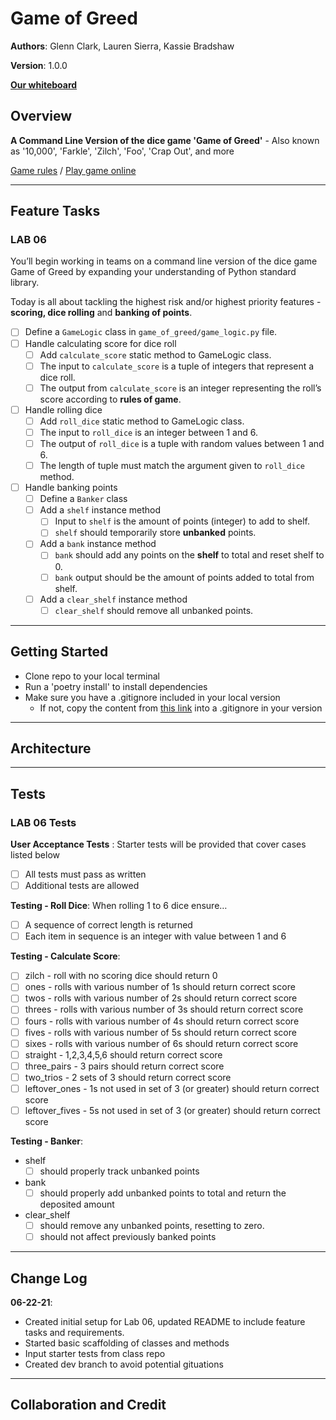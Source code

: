 # Game of Greed

**Authors**: Glenn Clark, Lauren Sierra, Kassie Bradshaw

**Version**: 1.0.0

**[Our whiteboard](https://lucid.app/lucidchart/e1fbad30-80be-4c91-a42e-96ce5bdd84a7/edit?referringApp=slack&shared=true&page=0_0#)**

## Overview

**A Command Line Version of the dice game 'Game of Greed'** - Also known as '10,000', 'Farkle', 'Zilch', 'Foo', 'Crap Out', and more

[Game rules](https://en.wikipedia.org/wiki/Dice_10000) / [Play game online](http://www.playonlinedicegames.com/farkle)

----

## Feature Tasks

### LAB 06

You’ll begin working in teams on a command line version of the dice game Game of Greed by expanding your understanding of Python standard library.

Today is all about tackling the highest risk and/or highest priority features - **scoring, dice rolling** and **banking of points**.

* [ ] Define a `GameLogic` class in `game_of_greed/game_logic.py` file.
* [ ] Handle calculating score for dice roll
  * [ ] Add `calculate_score` static method to GameLogic class.
  * [ ] The input to `calculate_score` is a tuple of integers that represent a dice roll.
  * [ ] The output from `calculate_score` is an integer representing the roll’s score according to **rules of game**.
  
* [ ] Handle rolling dice
  * [ ] Add `roll_dice` static method to GameLogic class.
  * [ ] The input to `roll_dice` is an integer between 1 and 6.
  * [ ] The output of `roll_dice` is a tuple with random values between 1 and 6.
  * [ ] The length of tuple must match the argument given to `roll_dice` method.

* [ ] Handle banking points
  * [ ] Define a `Banker` class
  * [ ] Add a `shelf` instance method
    * [ ] Input to `shelf` is the amount of points (integer) to add to shelf.
    * [ ] `shelf` should temporarily store **unbanked** points.
  * [ ] Add a `bank` instance method
    * [ ] `bank` should add any points on the **shelf** to total and reset shelf to 0.
    * [ ] `bank` output should be the amount of points added to total from shelf.
  * [ ] Add a `clear_shelf` instance method
    * [ ] `clear_shelf` should remove all unbanked points.

----

## Getting Started

* Clone repo to your local terminal
* Run a 'poetry install' to install dependencies
* Make sure you have a .gitignore included in your local version
  * If not, copy the content from [this link](https://github.com/codefellows/seattle-code-python-401n3/blob/main/.gitignore) into a .gitignore in your version 

----

## Architecture

----

## Tests

### LAB 06 Tests

**User Acceptance Tests** : Starter tests will be provided that cover cases listed below

* [ ] All tests must pass as written
* [ ] Additional tests are allowed

**Testing - Roll Dice**: When rolling 1 to 6 dice ensure…

* [ ] A sequence of correct length is returned
* [ ] Each item in sequence is an integer with value between 1 and 6

**Testing - Calculate Score**:

* [ ] zilch - roll with no scoring dice should return 0
* [ ] ones - rolls with various number of 1s should return correct score
* [ ] twos - rolls with various number of 2s should return correct score
* [ ] threes - rolls with various number of 3s should return correct score
* [ ] fours - rolls with various number of 4s should return correct score
* [ ] fives - rolls with various number of 5s should return correct score
* [ ] sixes - rolls with various number of 6s should return correct score
* [ ] straight - 1,2,3,4,5,6 should return correct score
* [ ] three_pairs - 3 pairs should return correct score
* [ ] two_trios - 2 sets of 3 should return correct score
* [ ] leftover_ones - 1s not used in set of 3 (or greater) should return correct score
* [ ] leftover_fives - 5s not used in set of 3 (or greater) should return correct score

**Testing - Banker**:

* shelf
  * [ ] should properly track unbanked points

* bank
  * [ ] should properly add unbanked points to total and return the deposited amount

* clear_shelf
  * [ ] should remove any unbanked points, resetting to zero.
  * [ ] should not affect previously banked points

----

## Change Log

**06-22-21**:

* Created initial setup for Lab 06, updated README to include feature tasks and requirements.
* Started basic scaffolding of classes and methods
* Input starter tests from class repo
* Created dev branch to avoid potential gituations

----

## Collaboration and Credit
